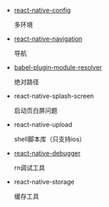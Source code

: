 - [react-native-config](https://github.com/luggit/react-native-config)

  多环境

- [react-native-navigation](https://github.com/wix/react-native-navigation)

  导航

- [babel-plugin-module-resolver](https://github.com/tleunen/babel-plugin-module-resolver)

  绝对路径
  
- react-native-splash-screen

  启动页白屏问题

- react-native-upload

  shell脚本库（只支持ios）

- [react-native-debugger](https://github.com/jhen0409/react-native-debugger)

  rn调试工具

- react-native-storage

  缓存工具